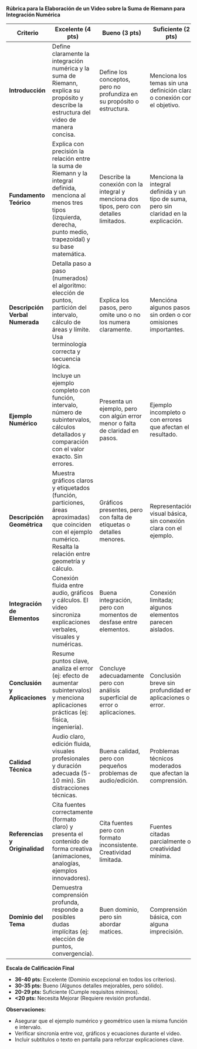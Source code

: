 **Rúbrica para la Elaboración de un Video sobre la Suma de Riemann para Integración Numérica**  

| **Criterio** | **Excelente (4 pts)** | **Bueno (3 pts)** | **Suficiente (2 pts)** | **Necesita Mejorar (1 pt)** |  
|--------------|-----------------------|--------------------|-------------------------|----------------------------|  
| **Introducción** | Define claramente la integración numérica y la suma de Riemann, explica su propósito y describe la estructura del video de manera concisa. | Define los conceptos, pero no profundiza en su propósito o estructura. | Menciona los temas sin una definición clara o conexión con el objetivo. | No incluye introducción o esta es confusa. |  
| **Fundamento Teórico** | Explica con precisión la relación entre la suma de Riemann y la integral definida, menciona al menos tres tipos (izquierda, derecha, punto medio, trapezoidal) y su base matemática. | Describe la conexión con la integral y menciona dos tipos, pero con detalles limitados. | Menciona la integral definida y un tipo de suma, pero sin claridad en la explicación. | No explica la teoría o contiene errores conceptuales graves. |  
| **Descripción Verbal Numerada** | Detalla paso a paso (numerados) el algoritmo: elección de puntos, partición del intervalo, cálculo de áreas y límite. Usa terminología correcta y secuencia lógica. | Explica los pasos, pero omite uno o no los numera claramente. | Mencióna algunos pasos sin orden o con omisiones importantes. | La explicación es desorganizada o incompleta. |  
| **Ejemplo Numérico** | Incluye un ejemplo completo con función, intervalo, número de subintervalos, cálculos detallados y comparación con el valor exacto. Sin errores. | Presenta un ejemplo, pero con algún error menor o falta de claridad en pasos. | Ejemplo incompleto o con errores que afectan el resultado. | No incluye ejemplo numérico o este es incorrecto. |  
| **Descripción Geométrica** | Muestra gráficos claros y etiquetados (función, particiones, áreas aproximadas) que coinciden con el ejemplo numérico. Resalta la relación entre geometría y cálculo. | Gráficos presentes, pero con falta de etiquetas o detalles menores. | Representación visual básica, sin conexión clara con el ejemplo. | Gráficos ausentes, confusos o incorrectos. |  
| **Integración de Elementos** | Conexión fluida entre audio, gráficos y cálculos. El video sincroniza explicaciones verbales, visuales y numéricas. | Buena integración, pero con momentos de desfase entre elementos. | Conexión limitada; algunos elementos parecen aislados. | Elementos desarticulados sin cohesión. |  
| **Conclusión y Aplicaciones** | Resume puntos clave, analiza el error (ej: efecto de aumentar subintervalos) y menciona aplicaciones prácticas (ej: física, ingeniería). | Concluye adecuadamente pero con análisis superficial de error o aplicaciones. | Conclusión breve sin profundidad en aplicaciones o error. | Omite conclusión o esta es irrelevante. |  
| **Calidad Técnica** | Audio claro, edición fluida, visuales profesionales y duración adecuada (5-10 min). Sin distracciones técnicas. | Buena calidad, pero con pequeños problemas de audio/edición. | Problemas técnicos moderados que afectan la comprensión. | Audio inaudible, video mal editado o duración inapropiada. |  
| **Referencias y Originalidad** | Cita fuentes correctamente (formato claro) y presenta el contenido de forma creativa (animaciones, analogías, ejemplos innovadores). | Cita fuentes pero con formato inconsistente. Creatividad limitada. | Fuentes citadas parcialmente o creatividad mínima. | No incluye referencias o contenido es poco original. |  
| **Dominio del Tema** | Demuestra comprensión profunda, responde a posibles dudas implícitas (ej: elección de puntos, convergencia). | Buen dominio, pero sin abordar matices. | Comprensión básica, con alguna imprecisión. | Errores graves que indican falta de comprensión. |  

**Escala de Calificación Final**  
- **36-40 pts:** Excelente (Dominio excepcional en todos los criterios).  
- **30-35 pts:** Bueno (Algunos detalles mejorables, pero sólido).  
- **20-29 pts:** Suficiente (Cumple requisitos mínimos).  
- **<20 pts:** Necesita Mejorar (Requiere revisión profunda).  

**Observaciones:**  
- Asegurar que el ejemplo numérico y geométrico usen la misma función e intervalo.  
- Verificar sincronía entre voz, gráficos y ecuaciones durante el video.  
- Incluir subtítulos o texto en pantalla para reforzar explicaciones clave.
